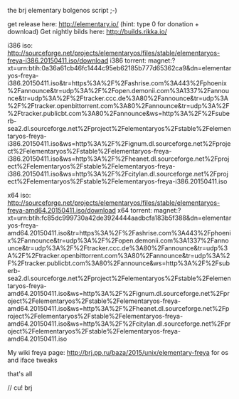 
the brj elementary bolgenos script ;-)

get release here: http://elementary.io/ (hint: type 0 for donation + download)
Get nightly bilds here: http://builds.rikka.io/

i386 iso:     http://sourceforge.net/projects/elementaryos/files/stable/elementaryos-freya-i386.20150411.iso/download
i386 torrent: magnet:?xt=urn:btih:0a36a61cb46fc1444c95eb62185b777d65362ca9&dn=elementaryos-freya-i386.20150411.iso&tr=https%3A%2F%2Fashrise.com%3A443%2Fphoenix%2Fannounce&tr=udp%3A%2F%2Fopen.demonii.com%3A1337%2Fannounce&tr=udp%3A%2F%2Ftracker.ccc.de%3A80%2Fannounce&tr=udp%3A%2F%2Ftracker.openbittorrent.com%3A80%2Fannounce&tr=udp%3A%2F%2Ftracker.publicbt.com%3A80%2Fannounce&ws=http%3A%2F%2Fsuberb-sea2.dl.sourceforge.net%2Fproject%2Felementaryos%2Fstable%2Felementaryos-freya-i386.20150411.iso&ws=http%3A%2F%2Fignum.dl.sourceforge.net%2Fproject%2Felementaryos%2Fstable%2Felementaryos-freya-i386.20150411.iso&ws=http%3A%2F%2Fheanet.dl.sourceforge.net%2Fproject%2Felementaryos%2Fstable%2Felementaryos-freya-i386.20150411.iso&ws=http%3A%2F%2Fcitylan.dl.sourceforge.net%2Fproject%2Felementaryos%2Fstable%2Felementaryos-freya-i386.20150411.iso

x64 iso:      http://sourceforge.net/projects/elementaryos/files/stable/elementaryos-freya-amd64.20150411.iso/download
x64 torrent: magnet:?xt=urn:btih:fc85dc999730a42de3924444aadbcfa183b5f388&dn=elementaryos-freya-amd64.20150411.iso&tr=https%3A%2F%2Fashrise.com%3A443%2Fphoenix%2Fannounce&tr=udp%3A%2F%2Fopen.demonii.com%3A1337%2Fannounce&tr=udp%3A%2F%2Ftracker.ccc.de%3A80%2Fannounce&tr=udp%3A%2F%2Ftracker.openbittorrent.com%3A80%2Fannounce&tr=udp%3A%2F%2Ftracker.publicbt.com%3A80%2Fannounce&ws=http%3A%2F%2Fsuberb-sea2.dl.sourceforge.net%2Fproject%2Felementaryos%2Fstable%2Felementaryos-freya-amd64.20150411.iso&ws=http%3A%2F%2Fignum.dl.sourceforge.net%2Fproject%2Felementaryos%2Fstable%2Felementaryos-freya-amd64.20150411.iso&ws=http%3A%2F%2Fheanet.dl.sourceforge.net%2Fproject%2Felementaryos%2Fstable%2Felementaryos-freya-amd64.20150411.iso&ws=http%3A%2F%2Fcitylan.dl.sourceforge.net%2Fproject%2Felementaryos%2Fstable%2Felementaryos-freya-amd64.20150411.iso

My wiki freya page: http://brj.pp.ru/baza/2015/unix/elementary-freya for os and iface tweaks

that's all

// cu! brj
